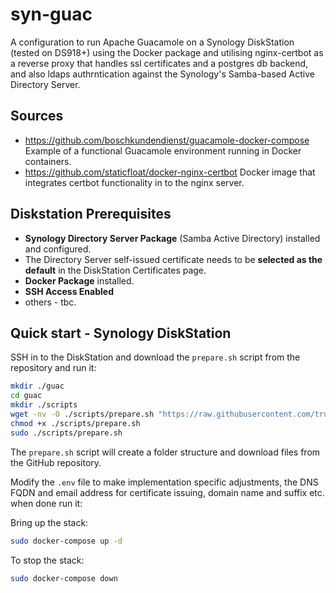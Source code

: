 # syn-guac
A configuration to run Apache Guacamole on a Synology DiskStation (tested on DS918+)
using the Docker package and utilising nginx-certbot as a reverse proxy that handles ssl certificates
and a postgres db backend, and also ldaps authrntication against the Synology's Samba-based Active Directory Server.

## Sources
- https://github.com/boschkundendienst/guacamole-docker-compose
	Example of a functional Guacamole environment running in Docker containers.
- https://github.com/staticfloat/docker-nginx-certbot
	Docker image that integrates certbot functionality in to the nginx server.


## Diskstation Prerequisites
- **Synology Directory Server Package** (Samba Active Directory) installed and configured.
- The Directory Server self-issued certificate needs to be **selected as the default** in the DiskStation Certificates page.
- **Docker Package** installed.
- **SSH Access Enabled**
- others - tbc.

## Quick start - Synology DiskStation
SSH in to the DiskStation and download the `prepare.sh` script from the repository and run it:
~~~sh
mkdir ./guac
cd guac
mkdir ./scripts
wget -nv -O ./scripts/prepare.sh "https://raw.githubusercontent.com/trustsecure/syn-guac/master/prepare.sh"
chmod +x ./scripts/prepare.sh
sudo ./scripts/prepare.sh 
~~~

The `prepare.sh` script will create a folder structure and download files from the GitHub repository.

Modify the `.env` file to make implementation specific adjustments, the DNS FQDN and email address for certificate issuing,
domain name and suffix etc.  when done run it:

Bring up the stack:
~~~sh
sudo docker-compose up -d
~~~

To stop the stack:
~~~sh
sudo docker-compose down
~~~






